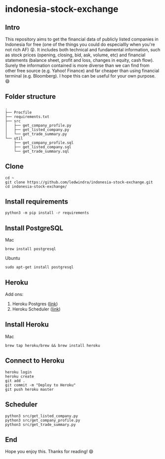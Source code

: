 # indonesia-stock-exchange

## Intro

This repository aims to get the financial data of publicly listed companies in Indonesia for free (one of the things you could do especiallly when you're not rich AF) :stuck_out_tongue_closed_eyes:. It includes both technical and fundamental information, such as stock prices (opening, closing, bid, ask, volume, etc) and financial statements (balance sheet, profit and loss, changes in equity, cash flow). Surely the information contained is more diverse than we can find from other free source (e.g. Yahoo! Finance) and far cheaper than using financial terminal (e.g. Bloomberg). I hope this can be useful for your own purpose. :smile:

## Folder structure

```
.
├── Procfile
├── requirements.txt
├── src
│   ├── get_company_profile.py
│   ├── get_listed_company.py
│   └── get_trade_summary.py
└── util
    ├── get_company_profile.sql
    ├── get_listed_company.sql
    └── get_trade_summary.sql
```

## Clone

```
cd ~
git clone https://github.com/ledwindra/indonesia-stock-exchange.git
cd indonesia-stock-exchange/
```

## Install requirements

```
python3 -m pip install -r requirements
```

## Install PostgreSQL

Mac

```
brew install postgresql
```

Ubuntu

```
sudo apt-get install postgresql
```

## Heroku

Add ons:

1. Heroku Postgres ([link](https://elements.heroku.com/addons/heroku-postgresql))
2. Heroku Scheduler ([link](https://elements.heroku.com/addons/scheduler))

## Install Heroku

Mac

```
brew tap heroku/brew && brew install heroku
```

## Connect to Heroku

```
heroku login
heroku create
git add .
git commit -m "Deploy to Heroku"
git push heroku master
```

## Scheduler

```
python3 src/get_listed_company.py
python3 src/get_company_profile.py
python3 src/get_trade_summary.py
```

## End
Hope you enjoy this. Thanks for reading! :smile:
